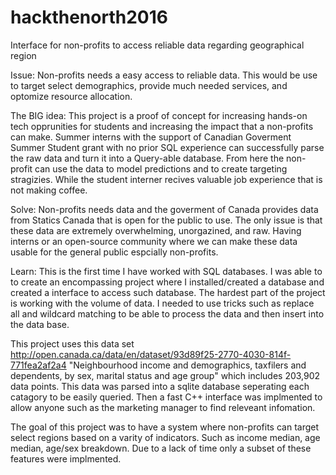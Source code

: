 # hackthenorth2016
Interface for non-profits to access reliable data regarding geographical region 

Issue: Non-profits needs a easy access to reliable data. This would be use to target select demographics, provide much needed services, and optomize resource allocation. 

The BIG idea: This project is a proof of concept for increasing hands-on tech opprunities for students and increasing the impact that a non-profits can make. Summer interns with the support of Canadian Goverment Summer Student grant with no prior SQL experience can successfully parse the raw data and turn it into a Query-able database. From here the non-profit can use the data to model predictions and to create targeting stragizies. While the student interner recives valuable job experience that is not making coffee. 

Solve: Non-profits needs data and the goverment of Canada provides data from Statics Canada that is open for the public to use. The only issue is that these data are extremely overwhelming, unorgazined, and raw. Having interns or an open-source community where we can make these data usable for the general public espcially non-profits. 

Learn: This is the first time I have worked with SQL databases. I was able to to create an encompassing project where I installed/created a database and created a interface to access such database. The hardest part of the project is working with the volume of data. I needed to use tricks such as replace all and wildcard matching to be able to process the data and then insert into the data base. 

This project uses this data set http://open.canada.ca/data/en/dataset/93d89f25-2770-4030-814f-771fea2af2a4 "Neighbourhood income and demographics, taxfilers and dependents, by sex, marital status and age group" which includes 203,902 data points. This data was parsed into a sqlite database seperating each catagory to be easily queried. Then a fast C++ interface was implmented to allow anyone such as the marketing manager to find releveant infomation. 

The goal of this project was to have a system where non-profits can target select regions based on a varity of indicators. Such as income median, age median, age/sex breakdown. Due to a lack of time only a subset of these features were implmented. 

